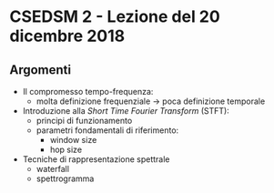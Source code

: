 # CSEDSM 2 - Lezione del 20 dicembre 2018

## Argomenti

* Il compromesso tempo-frequenza:
  * molta definizione frequenziale -> poca definizione temporale
* Introduzione alla *Short Time Fourier Transform* (STFT):
  * principi di funzionamento
  * parametri fondamentali di riferimento:
    * window size
    * hop size
* Tecniche di rappresentazione spettrale
  * waterfall
  * spettrogramma
